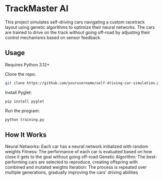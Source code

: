 # TrackMaster AI

This project simulates self-driving cars navigating a custom racetrack layout using genetic algorithms to optimize their neural networks. The cars are trained to drive on the track without going off-road by adjusting their control mechanisms based on sensor feedback.

## Usage

Requires Python 3.12+

Clone the repo:
   ```bash
   git clone https://github.com/yourusername/self-driving-car-simulation.git
  ```

Install Pyglet:
   ```bash
   pip install pyglet
  ```

Run the program:
   ```bash
   python training.py
  ```
## How It Works
Neural Networks: Each car has a neural network initialized with random weights
Fitness: The performance of each car is evaluated based on how close it gets to the goal without going off-road
Genetic Algorithm: The best-performing cars are selected to reproduce, creating offspring with combined and mutated weights
Iteration: The process is repeated over multiple generations, gradually improving the cars' driving abilities
